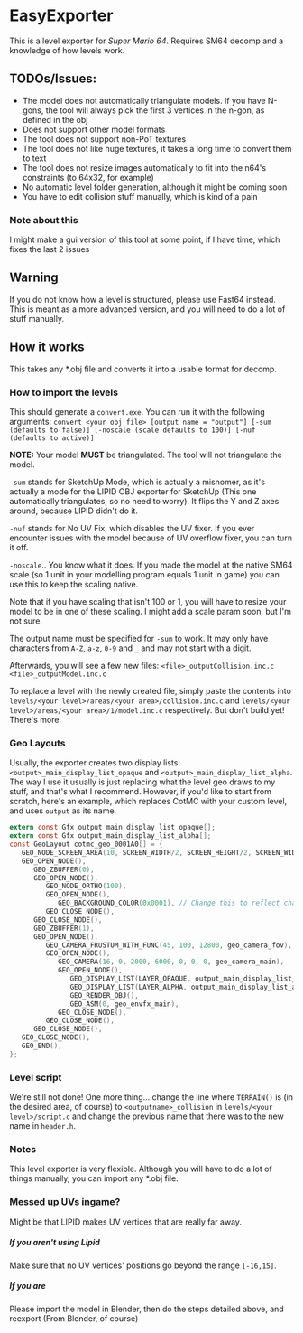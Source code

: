# EasyExporter
This is a level exporter for *Super Mario 64*. Requires SM64 decomp and a knowledge of how levels work.

## TODOs/Issues:
- The model does not automatically triangulate models. If you have N-gons, the tool will always pick the first 3 vertices in the n-gon, as defined in the obj
- Does not support other model formats
- The tool does not support non-PoT textures
- The tool does not like huge textures, it takes a long time to convert them to text
- The tool does not resize images automatically to fit into the n64's constraints (to 64x32, for example)
- No automatic level folder generation, although it might be coming soon
- You have to edit collision stuff manually, which is kind of a pain

### Note about this
I might make a gui version of this tool at some point, if I have time, which fixes the last 2 issues

## Warning
If you do not know how a level is structured, please use Fast64 instead. This is meant as a more advanced version, and you will need to do a lot of stuff manually.

## How it works
This takes any \*.obj file and converts it into a usable format for decomp.

### How to import the levels
This should generate a `convert.exe`. You can run it with the following arguments:
`convert <your obj file> [output name = "output"] [-sum (defaults to false)] [-noscale (scale defaults to 100)] [-nuf (defaults to active)]`

**NOTE:** Your model **MUST** be triangulated. The tool will not triangulate the model.

`-sum` stands for SketchUp Mode, which is actually a misnomer, as it's actually a mode for the LIPID OBJ exporter for SketchUp (This one automatically triangulates, so no need to worry). It flips the Y and Z axes around, because LIPID didn't do it.

`-nuf` stands for No UV Fix, which disables the UV fixer. If you ever encounter issues with the model because of UV overflow fixer, you can turn it off.

`-noscale`.. You know what it does. If you made the model at the native SM64 scale (so 1 unit in your modelling program equals 1 unit in game) you can use this to keep the scaling native. 

Note that if you have scaling that isn't 100 or 1, you will have to resize your model to be in one of these scaling. I might add a scale param soon, but I'm not sure.

The output name must be specified for `-sum` to work. It may only have characters from `A-Z`, `a-z`, `0-9` and `_` and may not start with a digit.

Afterwards, you will see a few new files:
`<file>_outputCollision.inc.c`
`<file>_outputModel.inc.c`

To replace a level with the newly created file, simply paste the contents into `levels/<your level>/areas/<your area>/collision.inc.c` and `levels/<your level>/areas/<your area>/1/model.inc.c` respectively. But don't build yet! There's more.

### Geo Layouts
Usually, the exporter creates two display lists: `<output>_main_display_list_opaque` and `<output>_main_display_list_alpha`. The way I use it usually is just replacing what the level geo draws to my stuff, and that's what I recommend. However, if you'd like to start from scratch, here's an example, which replaces CotMC with your custom level, and uses `output` as its name.
```c
extern const Gfx output_main_display_list_opaque[];
extern const Gfx output_main_display_list_alpha[];
const GeoLayout cotmc_geo_0001A0[] = {
   GEO_NODE_SCREEN_AREA(10, SCREEN_WIDTH/2, SCREEN_HEIGHT/2, SCREEN_WIDTH/2, SCREEN_HEIGHT/2),
   GEO_OPEN_NODE(),
      GEO_ZBUFFER(0),
      GEO_OPEN_NODE(),
         GEO_NODE_ORTHO(100),
         GEO_OPEN_NODE(),
            GEO_BACKGROUND_COLOR(0x0001), // Change this to reflect changes in the background.
         GEO_CLOSE_NODE(),
      GEO_CLOSE_NODE(),
      GEO_ZBUFFER(1),
      GEO_OPEN_NODE(),
         GEO_CAMERA_FRUSTUM_WITH_FUNC(45, 100, 12800, geo_camera_fov),
         GEO_OPEN_NODE(),
            GEO_CAMERA(16, 0, 2000, 6000, 0, 0, 0, geo_camera_main),
            GEO_OPEN_NODE(),
               GEO_DISPLAY_LIST(LAYER_OPAQUE, output_main_display_list_opaque),
               GEO_DISPLAY_LIST(LAYER_ALPHA, output_main_display_list_alpha),
               GEO_RENDER_OBJ(),
               GEO_ASM(0, geo_envfx_main),
            GEO_CLOSE_NODE(),
         GEO_CLOSE_NODE(),
      GEO_CLOSE_NODE(),
   GEO_CLOSE_NODE(),
   GEO_END(),
};
```

### Level script
We're still not done! One more thing... change the line where `TERRAIN()` is (in the desired area, of course) to `<outputname>_collision` in `levels/<your level>/script.c` and change the previous name that there was to the new name in `header.h`.

### Notes
This level exporter is very flexible. Although you will have to do a lot of things manually, you can import any \*.obj file.

### Messed up UVs ingame?
Might be that LIPID makes UV vertices that are really far away. 
##### If you aren't using Lipid
Make sure that no UV vertices' positions go beyond the range `[-16,15]`.
##### If you are
Please import the model in Blender, then do the steps detailed above, and reexport (From Blender, of course)
